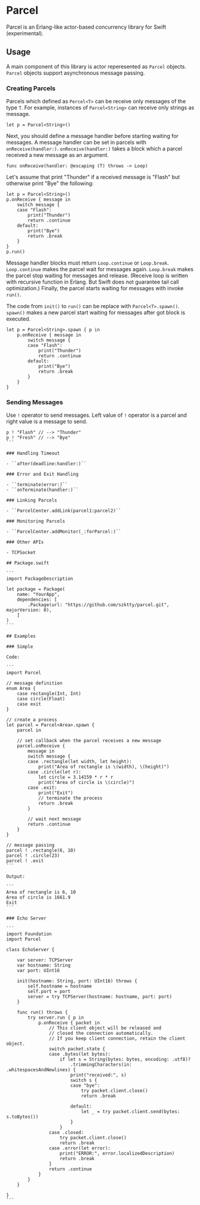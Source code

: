 # Parcel

Parcel is an Erlang-like actor-based concurrency library for Swift (experimental).

## Usage

A main component of this library is actor reperesented as ``Parcel`` objects.
``Parcel`` objects support asynchronous message passing.

### Creating Parcels

Parcels which defined as ``Percel<T>`` can be receive only messages of the type ``T``.
For example, instances of ``Parcel<String>`` can receive only strings as message.

```
let p = Parcel<String>()
```

Next, you should define a message handler before starting waiting for messages.
A message handler can be set in parcels with ``onReceive(handler:)``.
``onReceive(handler:)`` takes a block which a parcel received a new message as an argument.

```
func onReceive(handler: @escaping (T) throws -> Loop)
```

Let's assume that print "Thunder" if a received message is "Flash" but otherwise print "Bye" the following:

```
let p = Parcel<String>()
p.onReceive { message in
    switch message {
    case "Flash":
        print("Thunder")
        return .continue
    default:
        print("Bye")
        return .break
    }
}
p.run()
```

Message handler blocks must return ``Loop.continue`` or ``Loop.break``.
``Loop.continue`` makes the parcel wait for messages again.
``Loop.break`` makes the parcel stop waiting for messages and release.
(Receive loop is written with recursive function in Erlang.
But Swift does not guarantee tail call optimization.)
Finally, the parcel starts waiting for messages with invoke ``run()``.

The code from ``init()`` to ``run()`` can be replace with ``Parcel<T>.spawn()``.
``spawn()`` makes a new parcel start waiting for messages after got block is executed.

```
let p = Parcel<String>.spawn { p in
    p.onReceive { message in
        switch message {
        case "Flash":
            print("Thunder")
            return .continue
        default:
            print("Bye")
            return .break
        }
    }
}
```

### Sending Messages

Use ``!`` operator to send messages.
Left value of ``!`` operator is a parcel and right value is a message to send.

````
p ! "Flash" // --> "Thunder"
p ! "Fresh" // --> "Bye"
```

### Handling Timeout

- ``after(deadline:handler:)``

### Error and Exit Handling

- ``terminate(error:)``
- ``onTerminate(handler:)``

### Linking Parcels

- ``ParcelCenter.addLink(parcel1:parcel2)``

### Monitoring Parcels

- ``ParcelCenter.addMonitor(_:forParcel:)``

### Other APIs

- TCPSocket

## Package.swift

```
import PackageDescription

let package = Package(
    name: "YourApp",
    dependencies: [
        .Package(url: "https://github.com/szktty/parcel.git", majorVersion: 0),
    ]
)
```

## Examples

### Simple

Code:

```
import Parcel

// message definition
enum Area {
    case rectangle(Int, Int)
    case circle(Float)
    case exit
}

// create a process
let parcel = Parcel<Area>.spawn {
    parcel in

    // set callback when the parcel receives a new message
    parcel.onReceive {
        message in
        switch message {
        case .rectangle(let width, let height):
            print("Area of rectangle is \(width), \(height)")
        case .circle(let r):
            let circle = 3.14159 * r * r
            print("Area of circle is \(circle)")
        case .exit:
            print("Exit")
            // terminate the process
            return .break
        }

        // wait next message
        return .continue
    }
}

// message passing
parcel ! .rectangle(6, 10)
parcel ! .circle(23)
parcel ! .exit
```

Output:

```
Area of rectangle is 6, 10
Area of circle is 1661.9
Exit
```

### Echo Server

```
import Foundation
import Parcel

class EchoServer {
    
    var server: TCPServer
    var hostname: String
    var port: UInt16
    
    init(hostname: String, port: UInt16) throws {
        self.hostname = hostname
        self.port = port
        server = try TCPServer(hostname: hostname, port: port)
    }
    
    func run() throws {
        try server.run { p in
            p.onReceive { packet in
                // This client object will be released and
                // closed the connection automatically.
                // If you keep client connection, retain the client object.
                switch packet.state {
                case .bytes(let bytes):
                    if let s = String(bytes: bytes, encoding: .utf8)?
                        .trimmingCharacters(in: .whitespacesAndNewlines) {
                        print("received:", s)
                        switch s {
                        case "bye":
                            try packet.client.close()
                            return .break
                            
                        default:
                            let _ = try packet.client.send(bytes: s.toBytes())
                        }
                    }
                case .closed:
                    try packet.client.close()
                    return .break
                case .error(let error):
                    print("ERROR:", error.localizedDescription)
                    return .break
                }
                return .continue
            }
        }
    }
    
}
```
